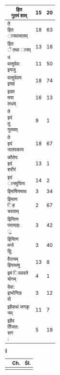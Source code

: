 | इित<br>गुतमं शाम्         | 15 | 20 |
|---------------------------|----|----|
| ते<br>इित<br>ानमायातम्    | 18 | 63 |
| इित<br>ें तथा ानम्        | 13 | 18 |
| नं<br>वासुदेव:<br>इयजु    | 11 | 50 |
| वासुदेवय<br>इयहं          | 18 | 74 |
| इदम<br>मया<br>लधम्        | 16 | 13 |
| ते<br>इदं<br>तु<br>गुतमम् | 9  | 1  |
| ते<br>इदं<br>नातपकाय      | 18 | 67 |
| कौतेय<br>इदं<br>शरीरं     | 13 | 1  |
| इदं<br>ानमुपािय           | 14 | 2  |
| इिययेिययाथ                | 3  | 34 |
| इियाण<br>िह<br>चरताम्     | 2  | 67 |
| इियािण<br>परायाह:<br>ु    | 3  | 42 |
| इियािण<br>मनो<br>बुि:     | 3  | 40 |
| वैरायम्<br>इियाथषु        | 13 | 8  |
| इमं िवववते<br>योगम्       | 4  | 1  |
| देवा:<br>इाभोगािह<br>वो   | 3  | 12 |
| इहैकथं जगकृ<br>नम्        | 11 | 7  |
| इहैव<br>तैिजत:<br>सग<br>: | 5  | 19 |

ई

|  | Ch. | Śl. |
|--|-----|-----|
|  |     |     |